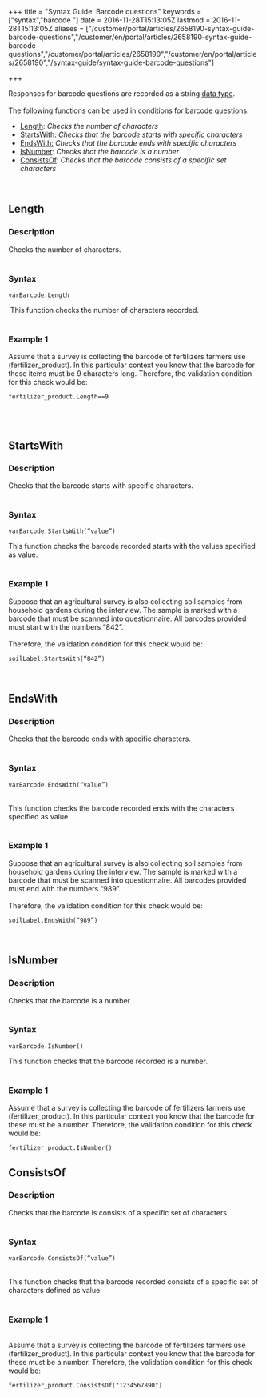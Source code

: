 ﻿+++
title = "Syntax Guide: Barcode questions"
keywords = ["syntax","barcode "]
date = 2016-11-28T15:13:05Z
lastmod = 2016-11-28T15:13:05Z
aliases = ["/customer/portal/articles/2658190-syntax-guide-barcode-questions","/customer/en/portal/articles/2658190-syntax-guide-barcode-questions","/customer/portal/articles/2658190","/customer/en/portal/articles/2658190","/syntax-guide/syntax-guide-barcode-questions"]

+++

Responses for barcode questions are recorded as a string [data
type](/syntax-guide/data-types).  
   
The following functions can be used in conditions for barcode questions:

-   [Length](#length): *Checks the number of characters*
-   [StartsWith:](#StartsWith) *Checks that the barcode starts with
    specific characters*
-   [EndsWith:](#EndsWith) *Checks that the barcode ends with specific
    characters*
-   [IsNumber](#IsNumber): *Checks that the barcode is a number*
-   [ConsistsOf](#ConsistsOf): *Checks that the barcode consists of a
    specific set characters*

  

<span id="length"></span>Length
-------------------------------

### Description

Checks the number of characters.  
 

### Syntax

    varBarcode.Length

  
 This function checks the number of characters recorded.  
 

### Example 1

Assume that a survey is collecting the barcode of fertilizers farmers
use (fertilizer\_product). In this particular context you know that the
barcode for these items must be 9 characters long. Therefore, the
validation condition for this check would be:

    fertilizer_product.Length==9

  
   
 

<span id="StartsWith"></span>StartsWith
---------------------------------------

### Description 

Checks that the barcode starts with specific characters.  
 

### Syntax

    varBarcode.StartsWith(“value”)

  
This function checks the barcode recorded starts with the values
specified as value.  
 

### Example 1

Suppose that an agricultural survey is also collecting soil samples from
household gardens during the interview. The sample is marked with a
barcode that must be scanned into questionnaire. All barcodes provided
must start with the numbers “842”.  
   
Therefore, the validation condition for this check would be:

    soilLabel.StartsWith(“842”)

 

<span id="EndsWith"></span>EndsWith
-----------------------------------

### Description

Checks that the barcode ends with specific characters.  
 

### Syntax

    varBarcode.EndsWith(“value”)

  
   
This function checks the barcode recorded ends with the characters
specified as value.  
 

### Example 1

Suppose that an agricultural survey is also collecting soil samples from
household gardens during the interview. The sample is marked with a
barcode that must be scanned into questionnaire. All barcodes provided
must end with the numbers “989”.  
   
Therefore, the validation condition for this check would be:

    soilLabel.EndsWith(“989”)

 

<span id="IsNumber"></span>IsNumber 
------------------------------------

### Description

Checks that the barcode is a number .  
 

### Syntax

    varBarcode.IsNumber()

  
This function checks that the barcode recorded is a number.  
 

### Example 1

Assume that a survey is collecting the barcode of fertilizers farmers
use (fertilizer\_product). In this particular context you know that the
barcode for these must be a number. Therefore, the validation condition
for this check would be:

    fertilizer_product.IsNumber()

 <span id="ConsistsOf"></span>ConsistsOf
----------------------------------------

### Description

Checks that the barcode is consists of a specific set of characters.  
 

### Syntax

    varBarcode.ConsistsOf(“value”)

   
This function checks that the barcode recorded consists of a specific
set of characters defined as value.  
 

### Example 1

   
Assume that a survey is collecting the barcode of fertilizers farmers
use (fertilizer\_product). In this particular context you know that the
barcode for these must be a number. Therefore, the validation condition
for this check would be:

    fertilizer_product.ConsistsOf("1234567890")
